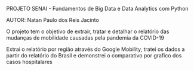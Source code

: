 PROJETO SENAI - Fundamentos de Big Data e Data Analytics com Python

AUTOR: Natan Paulo dos Reis Jacinto

O projeto tem o objetivo de extrair, tratar e detalhar o relatório das mudanças de mobilidade causadas pela pandemia da COVID-19

Extrai o relatório por região através do Google Mobility, tratei os dados a partir do relatório do Brasil e demonstrei o comparativo por grafico dos casos hospitalares
